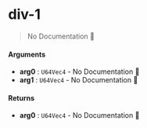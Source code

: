 # div\-1

> No Documentation 🚧

#### Arguments

- **arg0** : `U64Vec4` \- No Documentation 🚧
- **arg1** : `U64Vec4` \- No Documentation 🚧

#### Returns

- **arg0** : `U64Vec4` \- No Documentation 🚧